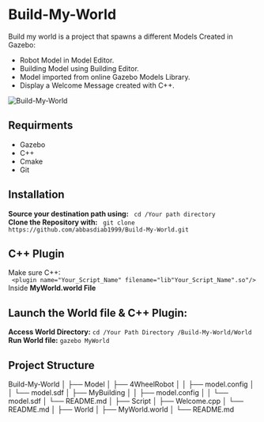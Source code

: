 # Build-My-World
Build my world is a project that spawns a different Models Created in Gazebo:
- Robot Model  in Model Editor.
- Building Model  using Building Editor.
- Model imported from online Gazebo Models Library.
- Display a Welcome Message created with C++.
  
![Build-My-World](https://github.com/abbasdiab1999/Build-My-World/assets/137702684/357faf83-9455-4f9e-b96a-0596f3b5383f)


## Requirments
- Gazebo
- C++
- Cmake
- Git

## Installation
**Source your destination path using:**  ` cd /Your path directory`     
**Clone the Repository with:** ` git clone https://github.com/abbasdiab1999/Build-My-World.git`  

## C++ Plugin
Make sure C++:  
` <plugin name="Your_Script_Name" filename="lib"Your_Script_Name".so"/>`   
Inside **MyWorld.world File**

## Launch the World file & C++ Plugin:  
**Access World Directory:** ` cd /Your Path Directory /Build-My-World/World `  
**Run World file:** ` gazebo MyWorld `  

## Project Structure
Build-My-World
│
├── Model
│   ├── 4WheelRobot
│   │   ├── model.config
│   │   └── model.sdf
│   ├── MyBuilding
│   │   ├── model.config
│   │   └── model.sdf
│   └── README.md
│
├── Script
│   ├── Welcome.cpp
│   └── README.md
│
├── World
│   ├── MyWorld.world
│   └── README.md
